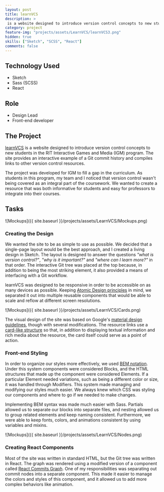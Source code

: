 ```yaml
---
layout: post
title: learnVCS
description: >
 is a website designed to introduce version control concepts to new students in the RIT Interactive Games and Media program.
category: project
feature-img: "projects/assets/LearnVCS/learnVCS3.png"
hidden: true
skills: ["Sketch", "SCSS", "React"]
comments: false
--- 
```


## Technology Used

- Sketch
- Sass (SCSS)
- React

## Role

- Design Lead
- Front-end developer

## The Project

[learnVCS](http://learnvcs.github.io) is a website designed to introduce version control concepts to new students in the RIT Interactive Games and Media (IGM) program. The site provides an interactive example of a Git commit history and compiles links to other version control resources. 

The project was developed for IGM to fill a gap in the curriculum. As students in this program, my team and I noticed that version control wasn't being covered as an integral part of the coursework. We wanted to create a resource that was both informative for students and easy for professors to integrate into their courses.

## Tasks

![Mockups]({{ site.baseurl }}/projects/assets/LearnVCS/Mockups.png)

### Creating the Design

We wanted the site to be as simple to use as possible. We decided that a single-page layout would be the best approach, and I created a living design in Sketch. The layout is designed to answer the questions *"what is version control?"*, *"why is it important?"* and *"where can I learn more?"* in that order. The interactive Git tree was placed at the top because, in addition to being the most striking element, it also provided a means of interfacing with a Git workflow.

learnVCS was designed to be responsive in order to be accessible on as many devices as possible. Keeping [Atomic Design principles](http://patternlab.io/about.html) in mind, we separated it out into multiple reusable components that would be able to scale and reflow at different screen resolutions.

![Mockups]({{ site.baseurl }}/projects/assets/LearnVCS/Cards.png)

The visual design of the site was based on Google's [material design guidelines](https://www.google.com/design/spec/material-design/introduction.html#introduction-principles), though with several modifications. The resource links use a [card-like structure](https://www.google.com/design/spec/components/cards.html) so that, in addition to displaying textual information and rich media about the resource, the card itself could serve as a point of action.

### Front-end Styling

In order to organize our styles more effectively, we used [BEM notation](https://css-tricks.com/bem-101/). Under this system components were considered Blocks, and the HTML structures that made up the component were considered Elements. If a particular Element needed variations, such as being a different color or size, it was handled through Modifiers. This system made managing and modifying our styles much easier. We always knew which CSS was styling our components and where to go if we needed to make changes. 

Implementing BEM syntax was made much easier with Sass. Partials allowed us to separate our blocks into separate files, and nesting allowed us to group related elements and keep naming consistent. Furthermore, we were able to keep fonts, colors, and animations consistent by using variables and mixins.

![Mockups]({{ site.baseurl }}/projects/assets/LearnVCS/Nodes.png)

### Creating React Components

Most of the site was written in standard HTML, but the Git tree was written in React. The graph was rendered using a modified version of a component called [React Commits Graph](https://github.com/learnVCS/react-commits-graph). One of my responsibilities was separating out commit nodes into a separate component. This made it easier to manage the colors and styles of this component, and it allowed us to add more complex behaviors like animation.
